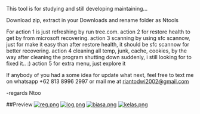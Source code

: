 This tool is for studying and still developing maintaining...

Download zip, extract in your Downloads and rename folder as Ntools

For
action 1 is just refreshing by run tree.com.
action 2 for restore health to get by from microsoft recovering.
action 3 scanning by using sfc scannow, just for make it easy than after restore health, it should be sfc scannow for better recovering.
action 4 cleaning all temp, junk, cache, cookies, by the way after cleaning the program shutting down suddenly, i still looking for to fixed it.. :)
action 5 for extra menu, just explore it

If anybody of you had a some idea for update what next, feel free to text me on whatsapp +62 813 8996 2997 or mail me at riantodwi2002@gmail.com

-regards Ntoo

##Preview
[![reg.png](https://i.postimg.cc/HcHwZn55/reg.png)](https://postimg.cc/HcHwZn55)
[![log.png](https://i.postimg.cc/CBNjW0H2/log.png)](https://postimg.cc/CBNjW0H2)
[![biasa.png](https://i.postimg.cc/QBcgJ1Bh/kelas.png)](https://postimg.cc/QBcgJ1Bh)
[![kelas.png](https://i.postimg.cc/mPvN98gm/biasa.png)](https://postimg.cc/mPvN98gm)
